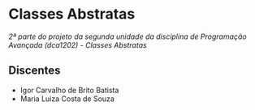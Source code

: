 # Classes Abstratas

_2ª parte do projeto da segunda unidade da disciplina de Programação Avançada (dca1202) - Classes Abstratas_

## Discentes

- Igor Carvalho de Brito Batista
- Maria Luiza Costa de Souza
